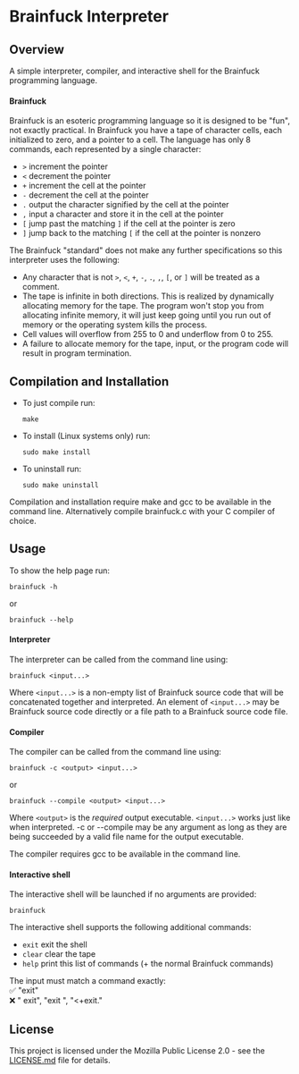# Brainfuck Interpreter

## Overview
A simple interpreter, compiler, and interactive shell for the Brainfuck programming language.

#### Brainfuck
Brainfuck is an esoteric programming language so it is designed to be "fun", not exactly practical. In Brainfuck you have a tape of character cells, each initialized to zero, and a pointer to a cell. The language has only 8 commands, each represented by a single character:
- `>` increment the pointer
- `<` decrement the pointer
- `+` increment the cell at the pointer
- `-` decrement the cell at the pointer
- `.` output the character signified by the cell at the pointer
- `,` input a character and store it in the cell at the pointer
- `[` jump past the matching `]` if the cell at the pointer is zero
- `]` jump back to the matching `[` if the cell at the pointer is nonzero

The Brainfuck "standard" does not make any further specifications so this interpreter uses the following:
- Any character that is not `>`, `<`, `+`, `-`, `.`, `,`, `[`, or `]` will be treated as a comment.
- The tape is infinite in both directions. This is realized by dynamically allocating memory for the tape. The program won't stop you from allocating infinite memory, it will just keep going until you run out of memory or the operating system kills the process.
- Cell values will overflow from 255 to 0 and underflow from 0 to 255.
- A failure to allocate memory for the tape, input, or the program code will result in program termination.
<!-- - The only syntax error possible is an unmatched `[` or `]`. This will result in program termination. -->

## Compilation and Installation
- To just compile run:
  ```
  make
  ```
- To install (Linux systems only) run:
  ```
  sudo make install
  ```
- To uninstall run:
  ```
  sudo make uninstall
  ```
Compilation and installation require make and gcc to be available in the command line. Alternatively compile brainfuck.c with your C compiler of choice.

## Usage
To show the help page run:
```
brainfuck -h
```
or <br>
```
brainfuck --help
```

#### Interpreter
The interpreter can be called from the command line using:
```
brainfuck <input...>
```
Where `<input...>` is a non-empty list of Brainfuck source code that will be concatenated together and interpreted. An element of `<input...>` may be Brainfuck source code directly or a file path to a Brainfuck source code file.

#### Compiler
The compiler can be called from the command line using:
```
brainfuck -c <output> <input...>
```
or <br>
```
brainfuck --compile <output> <input...>
```

Where `<output>` is the *required* output executable. `<input...>` works just like when interpreted.
-c or --compile may be any argument as long as they are being succeeded by a valid file name for the output executable.

The compiler requires gcc to be available in the command line.

#### Interactive shell
The interactive shell will be launched if no arguments are provided:
```
brainfuck
```
The interactive shell supports the following additional commands:
- `exit` exit the shell
- `clear` clear the tape
- `help` print this list of commands (+ the normal Brainfuck commands)

The input must match a command exactly:<br>
✅ "exit"<br>
❌ " exit", "exit ", "<+exit."

## License
This project is licensed under the Mozilla Public License 2.0 - see the [LICENSE.md](LICENSE.md) file for details.
